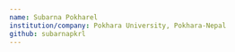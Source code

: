 ```yaml
---
name: Subarna Pokharel
institution/company: Pokhara University, Pokhara-Nepal
github: subarnapkrl
---
```

